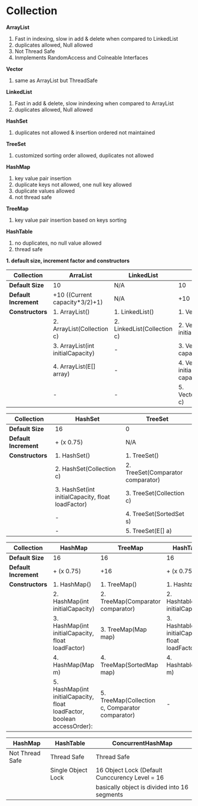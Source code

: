 # Collection

**ArrayList**
1. Fast in indexing, slow in add & delete when compared to LinkedList
2. duplicates allowed, Null allowed
3. Not Thread Safe
4. Inmplements RandomAccess and Colneable Interfaces

**Vector**
1. same as ArrayList but ThreadSafe

**LinkedList**
1. Fast in add & delete, slow inindexing when compared to ArrayList
2. duplicates allowed, Null allowed

**HashSet**
1. duplicates not allowed & insertion ordered not maintained

**TreeSet**
1. customized sorting order allowed, duplicates not allowed

**HashMap**
1. key value pair insertion
2. duplicate keys not allowed, one null key allowed
3. duplicate values allowed 
4. not thread safe

**TreeMap**
1. key value pair insertion based on keys sorting

**HashTable**
1. no duplicates, no null value allowed
2. thread safe

**1. default size, increment factor and constructors**

| Collection | ArraList  | LinkedList | Vector | 
| ------------- | ------------- | ------------- | ------------- | 
| **Default Size** | 10  | N/A  | 10  | 
| **Default Increment** | +10 ((Current capacity*3/2)+1)  | N/A  | +10  | 
| **Constructors** | 1. ArrayList()                    | 1. LinkedList()             | 1. Vector()                      | 
|                 | 2. ArrayList(Collection c)        | 2. LinkedList(Collection c) | 2. Vector(int initialCapacity)   | 
|                 | 3. ArrayList(int initialCapacity) | -                        | 3. Vector(int capacityIncrement) | 
|                 | 4. ArrayList(E[] array)           | -                        | 4. Vector(int initialCapacity, int capacityIncrement)  | 
|                 |           -                    | -                        | 5. Vector(Collection c)          | 


| Collection | HashSet | TreeSet | 
| ------------- | ------------- | ------------- | 
| **Default Size** | 16  | 0  | 
| **Default Increment** | + (x 0.75)  | N/A  | 
| **Constructors** | 1. HashSet()  | 1. TreeSet()  |
|| 2. HashSet(Collection c)  | 2. TreeSet(Comparator comparator)  | 
|| 3. HashSet(int initialCapacity, float loadFactor)  | 3. TreeSet(Collection c)  | 
|| -  | 4. TreeSet(SortedSet s)  | 
|| - | 5. TreeSet(E[] a) | 


| Collection | HashMap | TreeMap | HashTable |
| ------------- | ------------- | ------------- | ------------- |
| **Default Size** | 16  | 16  | 16  |
| **Default Increment** | + (x 0.75)    | +16  | + (x 0.75)  |
| **Constructors** |  1. HashMap()  | 1. TreeMap()  | 1. Hashtable()  |
|| 2. HashMap(int initialCapacity)  | 2. TreeMap(Comparator comparator)  | 2. Hashtable(int initialCapacity)  |
|| 3. HashMap(int initialCapacity, float loadFactor)  | 3. TreeMap(Map map)  | 3. Hashtable(int initialCapacity, float loadFactor)  |
|| 4. HashMap(Map m)  | 4. TreeMap(SortedMap map)  | 4. Hashtable(Map m)  |
|| 5. HashMap(int initialCapacity, float loadFactor, boolean accessOrder):   | 5. TreeMap(Collection c, Comparator comparator)  | -  |

| HashMap         | HashTable     | ConcurrentHashMap |
| -------------   | ------------- | -------------     |
| Not Thread Safe | Thread Safe   | Thread Safe       |
|                 |  Single Object Lock | 16 Object Lock (Default Cunccurency Level = 16 |
|                 |               | basically object is divided into 16 segments  |













